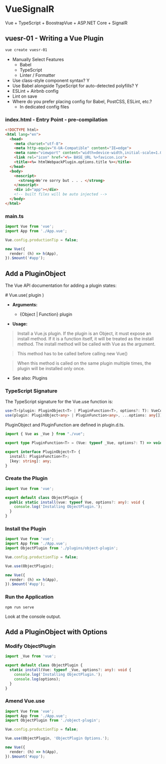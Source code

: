 # VueSignalR
Vue + TypeScript + BoostrapVue + ASP.NET Core + SignalR

## vuesr-01 - Writing a Vue Plugin

``` powershell
vue create vuesr-01
```

* Manually Select Features
  * Babel
  * TypeScript
  * Linter / Formatter
* Use class-style component syntax? Y
* Use Babel alongside TypeScript for auto-detected polyfills? Y
* ESLint + Airbnb config
* Lint on save
* Where do you prefer placing config for Babel, PostCSS, ESLint, etc.?
  * In dedicated config files
  
### index.html - Entry Point - pre-compilation

``` html
<!DOCTYPE html>
<html lang="en">
  <head>
    <meta charset="utf-8">
    <meta http-equiv="X-UA-Compatible" content="IE=edge">
    <meta name="viewport" content="width=device-width,initial-scale=1.0">
    <link rel="icon" href="<%= BASE_URL %>favicon.ico">
    <title><%= htmlWebpackPlugin.options.title %></title>
  </head>
  <body>
    <noscript>
      <strong>We're sorry but . . . </strong>
    </noscript>
    <div id="app"></div>
    <!-- built files will be auto injected -->
  </body>
</html>
```

### main.ts

``` typescript
import Vue from 'vue';
import App from './App.vue';

Vue.config.productionTip = false;

new Vue({
  render: (h) => h(App),
}).$mount('#app');
```

## Add a PluginObject

The Vue API documentation for adding a plugin states:

\# Vue.use( plugin )

* **Arguments:**

  * {Object | Function} plugin

* **Usage:**

> Install a Vue.js plugin. If the plugin is an Object, it must expose an install method. If it is a function itself, it will be treated as the install method. The install method will be called with Vue as the argument.

> This method has to be called before calling new Vue()

> When this method is called on the same plugin multiple times, the plugin will be installed only once.

* See also: Plugins

### TypeScript Signature

The TypeScript signature for the Vue.use function is:

``` typescript
use<T>(plugin: PluginObject<T> | PluginFunction<T>, options?: T): VueConstructor<V>;
use(plugin: PluginObject<any> | PluginFunction<any>, ...options: any[]): VueConstructor<V>;
```

PluginObject and PluginFunction are defined in plugin.d.ts.

``` typescript
import { Vue as _Vue } from "./vue";

export type PluginFunction<T> = (Vue: typeof _Vue, options?: T) => void;

export interface PluginObject<T> {
  install: PluginFunction<T>;
  [key: string]: any;
}
```

### Create the Plugin

``` typescript
import Vue from 'vue';

export default class ObjectPlugin {
  public static install(vue: typeof Vue, options?: any): void {
    console.log('Installing ObjectPlugin.');
  }
}
```

### Install the Plugin

``` typescript
import Vue from 'vue';
import App from './App.vue';
import ObjectPlugin from './plugins/object-plugin';

Vue.config.productionTip = false;

Vue.use(ObjectPlugin);

new Vue({
  render: (h) => h(App),
}).$mount('#app');
```

### Run the Application

```
npm run serve
```

Look at the console output.

## Add a PluginObject with Options

### Modify ObjectPlugin

``` typescript
import _Vue from 'vue';

export default class ObjectPlugin {
  static install(Vue: typeof _Vue, options?: any): void {
    console.log('Installing ObjectPlugin.');
    console.log(options);
  }
}
```

### Amend Vue.use

``` typescript
import Vue from 'vue';
import App from './App.vue';
import ObjectPlugin from './object-plugin';

Vue.config.productionTip = false;

Vue.use(ObjectPlugin, 'ObjectPlugin Options.');

new Vue({
  render: (h) => h(App),
}).$mount('#app');
```
